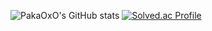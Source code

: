 ![PakaOxO's GitHub stats](https://github-readme-stats.vercel.app/api?username=PakaOxO&show_icons=true&theme=radical)
[![Solved.ac Profile](http://mazassumnida.wtf/api/v2/generate_badge?boj=koka)](https://solved.ac/koka/)

